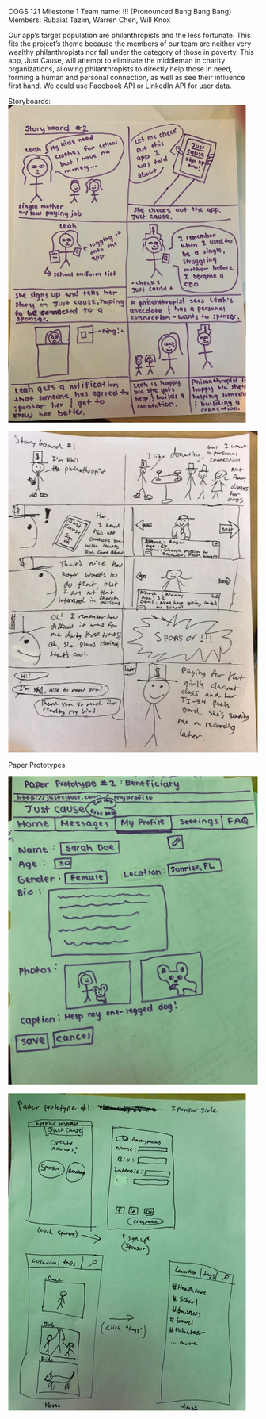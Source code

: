 COGS 121 Milestone 1
Team name: !!! (Pronounced Bang Bang Bang)
Members: Rubaiat Tazim, Warren Chen, Will Knox

Our app’s target population are philanthropists and the less fortunate. This fits the project’s theme because the members of our team are neither very wealthy philanthropists nor fall under the category of those in poverty. This app, Just Cause, will attempt to eliminate the middleman in charity organizations, allowing philanthropists to directly help those in need, forming a human and personal connection, as well as see their influence first hand. We could use Facebook API or LinkedIn API for user data.


Storyboards:
![](IMG_7465.jpg)

![](IMG_7466.jpg)

Paper Prototypes:

![](IMG_7467.jpg)

![](IMG_7468.JPG)
